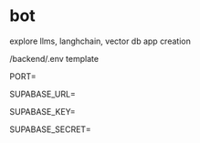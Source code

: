 # bot
explore llms, langhchain, vector db app creation


/backend/.env template

PORT=

SUPABASE_URL=

SUPABASE_KEY=

SUPABASE_SECRET=
